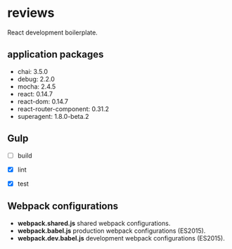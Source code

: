 # reviews

React development boilerplate.


## application packages

- chai: 3.5.0
- debug: 2.2.0
- mocha: 2.4.5
- react: 0.14.7
- react-dom: 0.14.7
- react-router-component: 0.31.2
- superagent: 1.8.0-beta.2



## Gulp

- [ ] build
- [X] lint
- [X] test


## Webpack configurations

- **webpack.shared.js** shared webpack configurations.
- **webpack.babel.js** production webpack configurations (ES2015).
- **webpack.dev.babel.js** development webpack configurations (ES2015).
